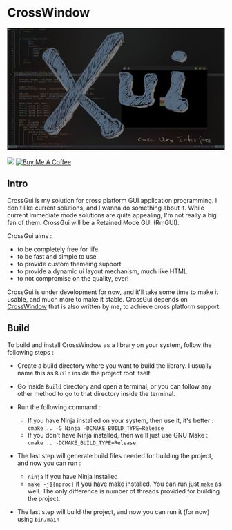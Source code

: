 # CrossWindow

![](Assets/banner.png)

[![](https://img.shields.io/badge/Discord-7289DA?style=for-the-badge&logo=discord&logoColor=white)](https://discord.gg/https://discord.gg/J9b45jbAdH)
<a href="https://www.buymeacoffee.com/brightprogrammer" target="_blank"><img src="https://cdn.buymeacoffee.com/buttons/default-orange.png" alt="Buy Me A Coffee" height="28" width="105"></a>

## Intro

CrossGui is my solution for cross platform GUI application programming. I don't like current solutions,
and I wanna do something about it. While current immediate mode solutions are quite appealing, I'm
not really a big fan of them. CrossGui will be a Retained Mode GUI (RmGUI).

CrossGui aims :

- to be completely free for life.
- to be fast and simple to use
- to provide custom themeing support
- to provide a dynamic ui layout mechanism, much like HTML
- to not compromise on the quality, ever!

CrossGui is under development for now, and it'll take some time to make it usable, and much more to
make it stable. CrossGui depends on [CrossWindow](https://github.com/brightprogrammer/CrossWindow)
that is also written by me, to achieve cross platform support.

## Build

To build and install CrossWindow as a library on your system, follow the following steps :

- Create a build directory where you want to build the library. I usually name this as
  `Build` inside the project root itself.
- Go inside `Build` directory and open a terminal, or you can follow any other method
  to go to that directory inside the terminal.
- Run the following command :

   - If you have Ninja installed on your system, then use it, it's better :
     `cmake .. -G Ninja -DCMAKE_BUILD_TYPE=Release`
   - If you don't have Ninja installed, then we'll just use GNU Make :
     `cmake .. -DCMAKE_BUILD_TYPE=Release`

- The last step will generate build files needed for building the project, and now you can run :

   - `ninja` if you have Ninja installed
   - `make -j${nproc}` if you have make installed. You can run just `make` as well.
     The only difference is number of threads provided for building the project.

- The last step will build the project, and now you can run it (for now) using `bin/main`
